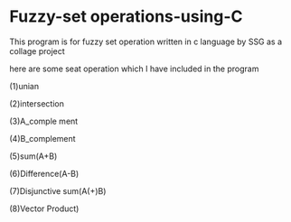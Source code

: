 # Fuzzy-set operations-using-C
This program is for fuzzy set operation  written in c language by SSG
as a collage project 

here are some seat operation which I have included in the program

(1)unian

(2)intersection

(3)A_comple ment

(4)B_complement

(5)sum(A+B)

(6)Difference(A-B)

(7)Disjunctive sum(A(+)B)

(8)Vector Product)









